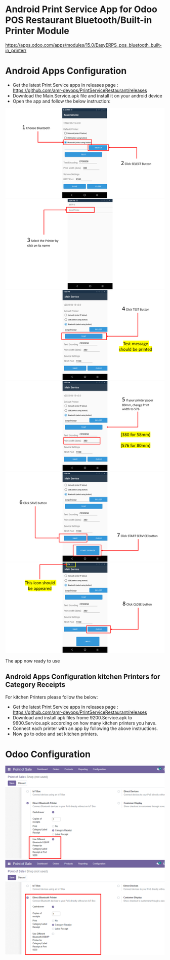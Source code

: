 # Android Print Service App for Odoo POS Restaurant Bluetooth/Built-in Printer Module

https://apps.odoo.com/apps/modules/15.0/EasyERPS_pos_bluetooth_built-in_printer/

# <a name="Android Apps Configuration"></a>Android Apps Configuration

- Get the latest Print Service apps in releases page :
  https://github.com/amr-devops/PrintServiceRestaurant/releases
- Download the Main.Service.apk file and install it on your android device
- Open the app and follow the below instruction:

 <img src="https://github.com/amr-devops/PrintService/blob/main/PrintServiceDec/1.PNG">
 
 <img src="https://github.com/amr-devops/PrintService/blob/main/PrintServiceDec/2.PNG">
 
 <img src="https://github.com/amr-devops/PrintService/blob/main/PrintServiceDec/3.PNG">
 
 <img src="https://github.com/amr-devops/PrintService/blob/main/PrintServiceDec/4.PNG">
 
 <img src="https://github.com/amr-devops/PrintService/blob/main/PrintServiceDec/5.PNG">
 
 <img src="https://github.com/amr-devops/PrintService/blob/main/PrintServiceDec/6.PNG">
  
The app now ready to use

 ## <a name="Android Apps Configuration kitchen Printers for Category Receipts"></a>Android Apps Configuration kitchen Printers for Category Receipts 
 
For kitchen Printers please follow the below:
- Get the latest Print Service apps in releases page :
  https://github.com/amr-devops/PrintServiceRestaurant/releases
- Download and install apk files frome 9200.Service.apk to 9600.Service.apk according on how many kitchen printers you have.
- Connect each printer with an app by following the above instructions.
- Now go to odoo and set kitchen printers.


# <a name="Odoo Configuration"></a>Odoo Configuration

  <img src="https://github.com/amr-devops/PrintService/blob/main/PrintServiceDec/8.png">


 <img src="https://github.com/amr-devops/PrintService/blob/main/PrintServiceDec/7.png">
 

 
